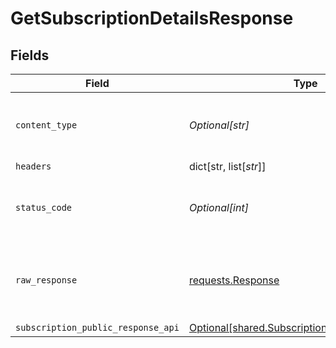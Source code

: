 # GetSubscriptionDetailsResponse


## Fields

| Field                                                                                                      | Type                                                                                                       | Required                                                                                                   | Description                                                                                                |
| ---------------------------------------------------------------------------------------------------------- | ---------------------------------------------------------------------------------------------------------- | ---------------------------------------------------------------------------------------------------------- | ---------------------------------------------------------------------------------------------------------- |
| `content_type`                                                                                             | *Optional[str]*                                                                                            | :heavy_check_mark:                                                                                         | HTTP response content type for this operation                                                              |
| `headers`                                                                                                  | dict[str, list[*str*]]                                                                                     | :heavy_minus_sign:                                                                                         | N/A                                                                                                        |
| `status_code`                                                                                              | *Optional[int]*                                                                                            | :heavy_check_mark:                                                                                         | HTTP response status code for this operation                                                               |
| `raw_response`                                                                                             | [requests.Response](https://requests.readthedocs.io/en/latest/api/#requests.Response)                      | :heavy_minus_sign:                                                                                         | Raw HTTP response; suitable for custom response parsing                                                    |
| `subscription_public_response_api`                                                                         | [Optional[shared.SubscriptionPublicResponseAPI]](undefined/models/shared/subscriptionpublicresponseapi.md) | :heavy_minus_sign:                                                                                         | N/A                                                                                                        |